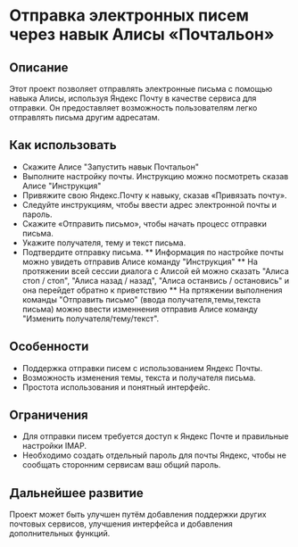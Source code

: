 # Отправка электронных писем через навык Алисы «Почтальон»

## Описание
Этот проект позволяет отправлять электронные письма с помощью навыка Алисы, используя Яндекс Почту в качестве сервиса для отправки. Он предоставляет возможность пользователям легко отправлять письма другим адресатам.


## Как использовать
+ Скажите Алисе "Запустить навык Почтальон"
+ Выполните настройку почты. Инструкцию можно посмотреть сказав Алисе "Инструкция"
+ Привяжите свою Яндекс.Почту к навыку, сказав «Привязать почту».
+ Следуйте инструкциям, чтобы ввести адрес электронной почты и пароль.
+ Скажите «Отправить письмо», чтобы начать процесс отправки письма.
+ Укажите получателя, тему и текст письма.
+ Подтвердите отправку письма.
** Информация по настройке почты можно увидеть отправив Алисе команду "Инструкция"
** На протяжении всей сессии диалога с Алисой ей можно сказать "Алиса стоп / стоп", "Алиса назад / назад", "Алиса останвись / остановись" и она перейдет обратно к приветствию
** На пртяжении выполнения команды "Отправить письмо" (ввода получателя,темы,текста письма) можно ввести изменнения отправив Алисе команду "Изменить получателя/тему/текст".
   
## Особенности
+ Поддержка отправки писем с использованием Яндекс Почты.
+ Возможность изменения темы, текста и получателя письма.
+ Простота использования и понятный интерфейс.

## Ограничения
+ Для отправки писем требуется доступ к Яндекс Почте и правильные настройки IMAP.
+ Необходимо создать отдельный пароль для почты Яндекс, чтобы не сообщать сторонним сервисам ваш общий пароль.

## Дальнейшее развитие
Проект может быть улучшен путём добавления поддержки других почтовых сервисов, улучшения интерфейса и добавления дополнительных функций.
